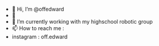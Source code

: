 - 👋 Hi, I’m @offedward
- 👀
- 💞️ I’m currently working with my highschool robotic group
- 📫 How to reach me :
- instagram : off.edward

<!---
offedward/offedward is a ✨ special ✨ repository because its `README.md` (this file) appears on your GitHub profile.
You can click the Preview link to take a look at your changes.
--->
